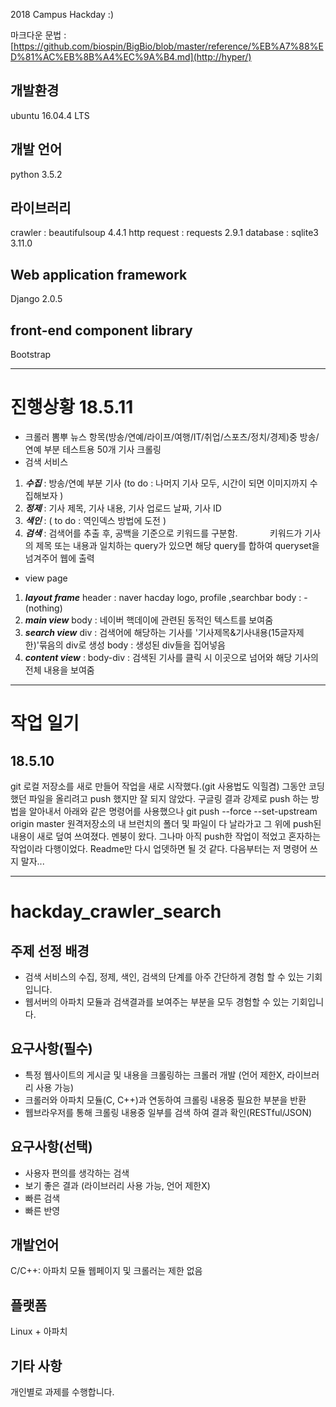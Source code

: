 2018 Campus Hackday :)

마크다운 문법 : [https://github.com/biospin/BigBio/blob/master/reference/%EB%A7%88%ED%81%AC%EB%8B%A4%EC%9A%B4.md](http://hyper/)

## 개발환경
ubuntu 16.04.4 LTS
## 개발 언어
python 3.5.2
## 라이브러리
crawler : beautifulsoup 4.4.1
http request : requests 2.9.1 
database : sqlite3 3.11.0
## Web application framework
Django 2.0.5
## front-end component library
Bootstrap
***

# 진행상황 18.5.11
* 크롤러
뽐뿌 뉴스 항목(방송/연예/라이프/여행/IT/취업/스포츠/정치/경제)중 방송/연예 부분 테스트용 50개 기사 크롤링
* 검색 서비스
1. ***수집*** : 방송/연예 부분 기사 (to do : 나머지 기사 모두, 시간이 되면 이미지까지 수집해보자 )
2. ***정제*** : 기사 제목, 기사 내용, 기사 업로드 날짜, 기사 ID
3. ***색인*** : ( to do : 역인덱스 방법에 도전 )
4. ***검색*** : 검색어를 추출 후, 공백을 기준으로 키워드를 구분함.
                키워드가 기사의 제목 또는 내용과 일치하는 query가 있으면 해당 query를 합하여 queryset을 넘겨주어 웹에 출력
* view page
1. ***layout frame***
header : naver hacday logo, profile ,searchbar
body : - (nothing)
2. ***main view***
body : 네이버 핵데이에 관련된 동적인 텍스트를 보여줌
3. ***search view***
div : 검색어에 해당하는 기사를 '기사제목&기사내용(15글자제한)'묶음의 div로 생성 
body : 생성된 div들을 집어넣음
4. ***content view*** :
body-div : 검색된 기사를 클릭 시 이곳으로 넘어와 해당 기사의 전체 내용을 보여줌

***

# 작업 일기
## 18.5.10
git 로컬 저장소를 새로 만들어 작업을 새로 시작했다.(git 사용법도 익힐겸)
그동안 코딩했던 파일을 올리려고 push 했지만 잘 되지 않았다.
구글링 결과 강제로 push 하는 방법을 알아내서 아래와 같은 명령어를 사용했으나
  git push --force --set-upstream origin master
원격저장소의 내 브런치의 폴더 및 파일이 다 날라가고 그 위에 push된 내용이 새로 덮여 쓰여졌다.
멘붕이 왔다. 그나마 아직 push한 작업이 적었고 혼자하는 작업이라 다행이었다.
Readme만 다시 업뎃하면 될 것 같다. 다음부터는 저 명령어 쓰지 말자...

***

# hackday_crawler_search
## 주제 선정 배경
* 검색 서비스의 수집, 정제, 색인, 검색의 단계를 아주 간단하게 경험 할 수 있는 기회입니다.
* 웹서버의 아파치 모듈과 검색결과를 보여주는 부분을 모두 경험할 수 있는 기회입니다.

## 요구사항(필수)
* 특정 웹사이트의 게시글 및 내용을 크롤링하는 크롤러 개발 (언어 제한X, 라이브러리 사용 가능)
* 크롤러와 아파치 모듈(C, C++)과 연동하여 크롤링 내용중 필요한 부분을 반환
* 웹브라우저를 통해 크롤링 내용중 일부를 검색 하여 결과 확인(RESTful/JSON)

## 요구사항(선택)
* 사용자 편의를 생각하는 검색
* 보기 좋은 결과 (라이브러리 사용 가능, 언어 제한X)
* 빠른 검색
* 빠른 반영
## 개발언어
C/C++: 아파치 모듈
웹페이지 및 크롤러는 제한 없음

## 플랫폼 
Linux + 아파치

## 기타 사항
개인별로 과제를 수행합니다.
